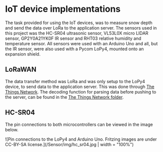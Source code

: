 # IoT device implementations
The task provided for using the IoT devices, was to measure snow depth and send the data over LoRa to the application server. The sensors used in this project was the HC-SR04 ultrasonic sensor, VL53L0X micro LIDAR sensor, GP2Y0A21YK0F IR sensor and RHT03 relative humidity and temperature sensor. All sensors were used with an Arduino Uno and all, but the IR sensor, were also used with a Pycom LoPy4, mounted onto an expansion shield. 

## LoRaWAN
The data transfer method was LoRa and was only setup to the LoPy4 device, to send data to the application server. This was done through [The Things Network](https://www.thethingsnetwork.org/). The decoding function for parsing data before pushing to the server, can be found in the [The Things Network folder](/The%20Things%20Network).

## HC-SR04
The pin connections to both microcontrollers can be viewed in the image below.

![Pin connections to the LoPy4 and Arduino Uno. Fritzing images are under CC-BY-SA license.](/Sensor/img/hc_sr04.jpg | width = "100%")